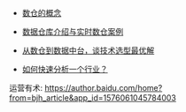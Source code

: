 - [数仓的概念](https://zhuanlan.zhihu.com/p/80900341)
- [数据仓库介绍与实时数仓案例](https://zhuanlan.zhihu.com/p/68666354)
- [从数仓到数据中台，谈技术选型最优解](https://baijiahao.baidu.com/s?id=1665096379718834187&wfr=spider&for=pc)

- [如何快速分析一个行业？](https://baijiahao.baidu.com/s?id=1696211705370166885)

运营有术: https://author.baidu.com/home?from=bjh_article&app_id=1576061045784003